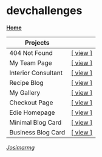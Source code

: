 # devchallenges

[**Home**](https://josimarmg.github.io/devchallenges/)

| Projects||
|--|--|
| 404 Not Found | [[ view ]](https://josimarmg.github.io/devchallenges/page-404-not-found/index.html) |
| My Team Page | [[ view ]](https://josimarmg.github.io/devchallenges/my-team-page-master/index.html)
| Interior Consultant | [[ view ]](https://josimarmg.github.io/devchallenges/interior-consultant-master/index.html)
| Recipe Blog | [[ view ]](https://josimarmg.github.io/devchallenges/recipe-blog/index.html)
| My Gallery | [[ view ]](https://josimarmg.github.io/devchallenges/my-gallery/index.html)
| Checkout Page | [[ view ]](https://josimarmg.github.io/devchallenges/checkout-page-master/index.html)
| Edie Homepage | [[ view ]](https://josimarmg.github.io/devchallenges/edie-homepage/index.html)
| Minimal Blog Card | [[ view ]](https://josimarmg.github.io/devchallenges/mini-blog-card/index.html)
| Business Blog Card | [[ view ]](https://josimarmg.github.io/devchallenges/business-blog-card/index.html)


[_Josimarmg_](https://github.com/Josimarmg/devchallenges)
